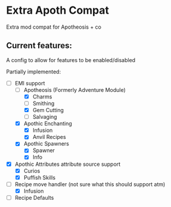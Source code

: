 Extra Apoth Compat
=======
Extra mod compat for Apotheosis + co

## Current features:

A config to allow for features to be enabled/disabled

Partially implemented:
- [ ] EMI support
  - [ ] Apotheosis (Formerly Adventure Module)
    - [x] Charms
    - [ ] Smithing
    - [x] Gem Cutting
    - [ ] Salvaging
  - [x] Apothic Enchanting
    - [x] Infusion
    - [x] Anvil Recipes
  - [x] Apothic Spawners
    - [x] Spawner
    - [x] Info
- [x] Apothic Attributes attribute source support
  - [x] Curios
  - [x] Puffish Skills
- [ ] Recipe move handler (not sure what this should support atm)
  - [x] Infusion
- [ ] Recipe Defaults